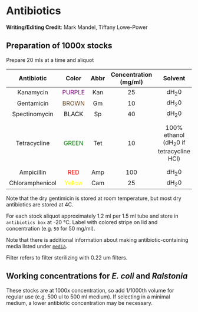# Antibiotics

**Writing/Editing Credit**: Mark Mandel, Tiffany Lowe-Power

## Preparation of 1000x stocks

Prepare 20 mls at a time and aliquot

|   Antibiotic    |               Color                | Abbr | Concentration (mg/ml) |     Solvent     | Stock notes |
|:---------------:|:----------------------------------:|:----:|:---------------------:|:---------------:|:--|
|    Kanamycin    |   <font color='PURPLE'>PURPLE</font>   | Kan  |          25           | dH<sub>2</sub>0 | Filter |
|    Gentamicin    |   <font color='654321'>BROWN</font>   | Gm  |          10           | dH<sub>2</sub>0 | Filter |
|  Spectinomycin   | <font color='BLACK'>BLACK</font> | Sp  |          40           |  dH<sub>2</sub>0   | Filter  |
|  Tetracycline   | <font color='Green'>GREEN</font> | Tet  |          10           |  100% ethanol (dH<sub>2</sub>0 if tetracycline HCl)   | Filter if dissolved in dH<sub>2</sub>0. Keep dark (foil wrap) |
|  Ampicillin   | <font color='Red'>RED</font> | Amp  |          100           |  dH<sub>2</sub>0     | Filter |
|  Chloramphenicol   | <font color='Yellow'>Yellow</font> | Cam  |         25         |  dH<sub>2</sub>0     | Filter |


Note that the dry gentimicin is stored at room temperature, but most dry antibiotics are stored at 4C. 

For each stock aliquot approximately 1.2 ml per 1.5 ml tube and store in `antibiotics box` at -20 °C. 
Label with colored stripe on lid and concentration (e.g. `50` for 50 mg/ml).

Note that there is additional information about making antibiotic-containing media listed under [`media`](media.md).

Filter refers to filter sterilizing with 0.22 um filters.

## Working concentrations for *E. coli* and *Ralstonia*

These stocks are at 1000x concentration, so add 1/1000th volume for regular use (e.g. 500 ul to 500 ml medium).  If selecting in a minimal medium, a lower antibiotic concentration may be necessary. 